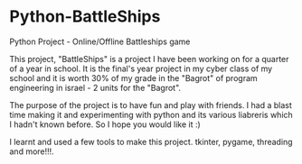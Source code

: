 # Python-BattleShips
Python Project - Online/Offline Battleships game

This project, "BattleShips" is a project I have been working on for a quarter of a year in school. It is the final's year project in my cyber class of my school and it is worth 30% of my grade in the "Bagrot" of program engineering in israel - 2 units for the "Bagrot".

The purpose of the project is to have fun and play with friends. I had a blast time making it and experimenting with python and its various liabreris which I hadn't known before. So I hope you would like it :)

I learnt and used a few tools to make this project. tkinter, pygame, threading and more!!!.
